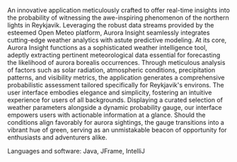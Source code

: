 An innovative application meticulously crafted to offer real-time insights into the probability of witnessing the awe-inspiring phenomenon of the northern lights in Reykjavik. Leveraging the robust data streams provided by the esteemed Open Meteo platform, Aurora Insight seamlessly integrates cutting-edge weather analytics with astute predictive modeling. At its core, Aurora Insight functions as a sophisticated weather intelligence tool, adeptly extracting pertinent meteorological data essential for forecasting the likelihood of aurora borealis occurrences. Through meticulous analysis of factors such as solar radiation, atmospheric conditions, precipitation patterns, and visibility metrics, the application generates a comprehensive probabilistic assessment tailored specifically for Reykjavik's environs. The user interface embodies elegance and simplicity, fostering an intuitive experience for users of all backgrounds. Displaying a curated selection of weather parameters alongside a dynamic probability gauge, our interface empowers users with actionable information at a glance. Should the conditions align favorably for aurora sightings, the gauge transitions into a vibrant hue of green, serving as an unmistakable beacon of opportunity for enthusiasts and adventurers alike.

Languages and software: Java, JFrame, IntelliJ


